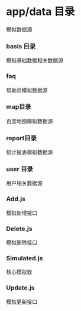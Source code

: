 # app/data 目录
模拟数据源
### basis 目录
模拟基础数据相关数据源
### faq
帮助页模拟数据源
### map目录
百度地图模拟数据源
### report目录
统计报表模拟数据源
### user 目录
用户相关数据源
### Add.js
模拟新增接口
### Delete.js
模拟删除接口
### Simulated.js
核心模拟器
### Update.js
模拟更新接口
